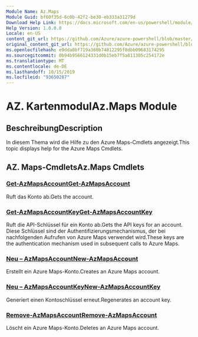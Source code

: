 ```yaml
---
Module Name: Az.Maps
Module Guid: bf60f35d-6c0b-42f2-be30-eb333a31279d
Download Help Link: https://docs.microsoft.com/en-us/powershell/module/az.maps
Help Version: 1.0.0.0
Locale: en-US
content_git_url: https://github.com/Azure/azure-powershell/blob/master/src/Maps/Maps/help/Az.Maps.md
original_content_git_url: https://github.com/Azure/azure-powershell/blob/master/src/Maps/Maps/help/Az.Maps.md
ms.openlocfilehash: e9dda0bf719a360b74812295f8dbb09683174295
ms.sourcegitcommit: 0b94b9566124331d0b15eb7f5a811305c254172e
ms.translationtype: MT
ms.contentlocale: de-DE
ms.lasthandoff: 10/15/2019
ms.locfileid: "93650287"
---
```

# <span data-ttu-id="d5d0b-101">AZ. Kartenmodul</span><span class="sxs-lookup"><span data-stu-id="d5d0b-101">Az.Maps Module</span></span>
## <span data-ttu-id="d5d0b-102">Beschreibung</span><span class="sxs-lookup"><span data-stu-id="d5d0b-102">Description</span></span>
<span data-ttu-id="d5d0b-103">In diesem Thema wird die Hilfe zu den Azure Maps-Cmdlets angezeigt.</span><span class="sxs-lookup"><span data-stu-id="d5d0b-103">This topic displays help for the Azure Maps Cmdlets.</span></span>

## <span data-ttu-id="d5d0b-104">AZ. Maps-Cmdlets</span><span class="sxs-lookup"><span data-stu-id="d5d0b-104">Az.Maps Cmdlets</span></span>
### [<span data-ttu-id="d5d0b-105">Get-AzMapsAccount</span><span class="sxs-lookup"><span data-stu-id="d5d0b-105">Get-AzMapsAccount</span></span>](Get-AzMapsAccount.md)
<span data-ttu-id="d5d0b-106">Ruft das Konto ab.</span><span class="sxs-lookup"><span data-stu-id="d5d0b-106">Gets the account.</span></span>

### [<span data-ttu-id="d5d0b-107">Get-AzMapsAccountKey</span><span class="sxs-lookup"><span data-stu-id="d5d0b-107">Get-AzMapsAccountKey</span></span>](Get-AzMapsAccountKey.md)
<span data-ttu-id="d5d0b-108">Ruft die API-Schlüssel für ein Konto ab.</span><span class="sxs-lookup"><span data-stu-id="d5d0b-108">Gets the API keys for an account.</span></span>
<span data-ttu-id="d5d0b-109">Diese Schlüssel sind der Authentifizierungsmechanismus, der bei nachfolgenden Aufrufen von Azure Maps verwendet wird.</span><span class="sxs-lookup"><span data-stu-id="d5d0b-109">These keys are the authentication mechanism used in subsequent calls to Azure Maps.</span></span>

### [<span data-ttu-id="d5d0b-110">Neu – AzMapsAccount</span><span class="sxs-lookup"><span data-stu-id="d5d0b-110">New-AzMapsAccount</span></span>](New-AzMapsAccount.md)
<span data-ttu-id="d5d0b-111">Erstellt ein Azure Maps-Konto.</span><span class="sxs-lookup"><span data-stu-id="d5d0b-111">Creates an Azure Maps account.</span></span>

### [<span data-ttu-id="d5d0b-112">Neu – AzMapsAccountKey</span><span class="sxs-lookup"><span data-stu-id="d5d0b-112">New-AzMapsAccountKey</span></span>](New-AzMapsAccountKey.md)
<span data-ttu-id="d5d0b-113">Generiert einen Kontoschlüssel erneut.</span><span class="sxs-lookup"><span data-stu-id="d5d0b-113">Regenerates an account key.</span></span>

### [<span data-ttu-id="d5d0b-114">Remove-AzMapsAccount</span><span class="sxs-lookup"><span data-stu-id="d5d0b-114">Remove-AzMapsAccount</span></span>](Remove-AzMapsAccount.md)
<span data-ttu-id="d5d0b-115">Löscht ein Azure Maps-Konto.</span><span class="sxs-lookup"><span data-stu-id="d5d0b-115">Deletes an Azure Maps account.</span></span>


